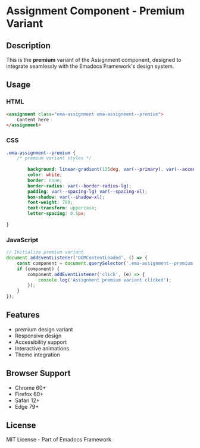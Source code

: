 # Assignment Component - Premium Variant

## Description
This is the **premium** variant of the Assignment component, designed to integrate seamlessly with the Emadocs Framework's design system.

## Usage

### HTML
```html
<assignment class="ema-assignment ema-assignment--premium">
    Content here
</assignment>
```

### CSS
```css
.ema-assignment--premium {
    /* premium variant styles */
    
        background: linear-gradient(135deg, var(--primary), var(--accent));
        color: white;
        border: none;
        border-radius: var(--border-radius-lg);
        padding: var(--spacing-lg) var(--spacing-xl);
        box-shadow: var(--shadow-xl);
        font-weight: 700;
        text-transform: uppercase;
        letter-spacing: 0.5px;
    
}
```

### JavaScript
```javascript
// Initialize premium variant
document.addEventListener('DOMContentLoaded', () => {
    const component = document.querySelector('.ema-assignment--premium');
    if (component) {
        component.addEventListener('click', (e) => {
            console.log('Assignment premium variant clicked');
        });
    }
});
```

## Features
- premium design variant
- Responsive design
- Accessibility support
- Interactive animations
- Theme integration

## Browser Support
- Chrome 60+
- Firefox 60+
- Safari 12+
- Edge 79+

## License
MIT License - Part of Emadocs Framework
